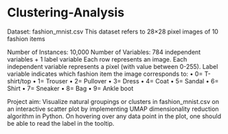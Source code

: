 # Clustering-Analysis


Dataset: fashion_mnist.csv
This dataset refers to 28×28 pixel images of 10 fashion items

Number of Instances: 10,000
Number of Variables: 784 independent variables + 1 label variable
Each row represents an image. Each independent variable represents a pixel (with value
between 0-255). Label variable indicates which fashion item the image corresponds to:
• 0= T-shirt/top
• 1= Trouser
• 2= Pullover
• 3= Dress
• 4= Coat
• 5= Sandal
• 6= Shirt
• 7= Sneaker
• 8= Bag
• 9= Ankle boot

Project aim:
Visualize natural groupings or clusters in fashion_mnist.csv on an interactive scatter plot by
implementing UMAP dimensionality reduction algorithm in Python. On hovering over any data
point in the plot, one should be able to read the label in the tooltip. 
